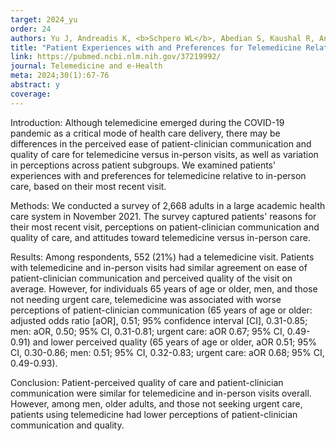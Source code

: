 ```yaml
---
target: 2024_yu
order: 24
authors: Yu J, Andreadis K, <b>Schpero WL</b>, Abedian S, Kaushal R, Ancker JS
title: "Patient Experiences with and Preferences for Telemedicine Relative to In-Person Care During the COVID-19 Pandemic"
link: https://pubmed.ncbi.nlm.nih.gov/37219992/
journal: Telemedicine and e-Health
meta: 2024;30(1):67-76
abstract: y
coverage:
---
```

Introduction: Although telemedicine emerged during the COVID-19 pandemic as a critical mode of health care delivery, there may be differences in the perceived ease of patient-clinician communication and quality of care for telemedicine versus in-person visits, as well as variation in perceptions across patient subgroups. We examined patients' experiences with and preferences for telemedicine relative to in-person care, based on their most recent visit.

Methods: We conducted a survey of 2,668 adults in a large academic health care system in November 2021. The survey captured patients' reasons for their most recent visit, perceptions on patient-clinician communication and quality of care, and attitudes toward telemedicine versus in-person care.

Results: Among respondents, 552 (21%) had a telemedicine visit. Patients with telemedicine and in-person visits had similar agreement on ease of patient-clinician communication and perceived quality of the visit on average. However, for individuals 65 years of age or older, men, and those not needing urgent care, telemedicine was associated with worse perceptions of patient-clinician communication (65 years of age or older: adjusted odds ratio [aOR], 0.51; 95% confidence interval [CI], 0.31-0.85; men: aOR, 0.50; 95% CI, 0.31-0.81; urgent care: aOR 0.67; 95% CI, 0.49-0.91) and lower perceived quality (65 years of age or older, aOR 0.51; 95% CI, 0.30-0.86; men: 0.51; 95% CI, 0.32-0.83; urgent care: aOR 0.68; 95% CI, 0.49-0.93).

Conclusion: Patient-perceived quality of care and patient-clinician communication were similar for telemedicine and in-person visits overall. However, among men, older adults, and those not seeking urgent care, patients using telemedicine had lower perceptions of patient-clinician communication and quality.